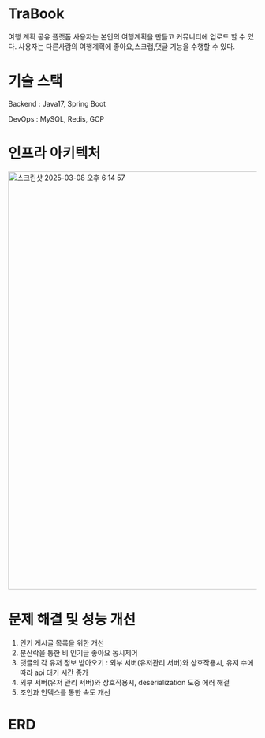 # TraBook
여행 계획 공유 플랫폼
사용자는 본인의 여행계획을 만들고 커뮤니티에 업로드 할 수 있다.
사용자는 다른사람의 여행계획에 좋아요,스크랩,댓글 기능을 수행할 수 있다.

# 기술 스택
Backend : Java17, Spring Boot  

DevOps : MySQL, Redis, GCP

# 인프라 아키텍처
<img width="847" alt="스크린샷 2025-03-08 오후 6 14 57" src="https://github.com/user-attachments/assets/e4f281a0-b6a4-43c1-9645-9599f69ec307" />



# 문제 해결 및 성능 개선
1. 인기 게시글 목록을 위한 개선
2. 분산락을 통한 비 인기글 좋아요 동시제어
3. 댓글의 각 유저 정보 받아오기 : 외부 서버(유저관리 서버)와 상호작용시, 유저 수에 따라 api 대기 시간 증가
4. 외부 서버(유저 관리 서버)와 상호작용시, deserialization 도중 에러 해결
5. 조인과 인덱스를 통한 속도 개선
   

# ERD


